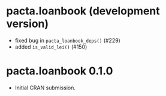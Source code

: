 # pacta.loanbook (development version)

* fixed bug in `pacta_loanbook_deps()` (#229)
* added `is_valid_lei()` (#150)

# pacta.loanbook 0.1.0

* Initial CRAN submission.
